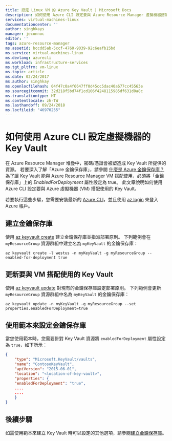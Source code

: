 ```yaml
---
title: 設定 Linux VM 的 Azure Key Vault | Microsoft Docs
description: 如何使用 Azure CLI 設定要與 Azure Resource Manager 虛擬機器搭配使用的 Key Vault。
services: virtual-machines-linux
documentationcenter: ''
author: singhkays
manager: jeconnoc
editor: ''
tags: azure-resource-manager
ms.assetid: bccdd5ab-5ccf-4760-9039-92c6eafb15bd
ms.service: virtual-machines-linux
ms.devlang: azurecli
ms.workload: infrastructure-services
ms.tgt_pltfrm: vm-linux
ms.topic: article
ms.date: 02/24/2017
ms.author: singhkay
ms.openlocfilehash: 04f47c0a4f6647ff0d45cc5dac40a677cc45563e
ms.sourcegitcommit: 32d218f5bd74f1cd106f4248115985df631d0a8c
ms.translationtype: HT
ms.contentlocale: zh-TW
ms.lasthandoff: 09/24/2018
ms.locfileid: "46970255"
---
```

# <a name="how-to-set-up-key-vault-for-virtual-machines-with-the-azure-cli"></a>如何使用 Azure CLI 設定虛擬機器的 Key Vault

在 Azure Resource Manager 堆疊中，密碼/憑證會被塑造成 Key Vault 所提供的資源。 若要深入了解「Azure 金鑰保存庫」，請參閱 [什麼是 Azure 金鑰保存庫？](../../key-vault/key-vault-whatis.md) 為了讓 Key Vault 能與 Azure Resource Manager VM 搭配使用，必須將「金鑰保存庫」上的 *EnabledForDeployment* 屬性設定為 true。 此文章說明如何使用 Azure CLI 設定要與 Azure 虛擬機器 (VM) 搭配使用的 Key Vault。 

若要執行這些步驟，您需要安裝最新的 [Azure CLI](/cli/azure/install-az-cli2)，並且使用 [az login](/cli/azure/reference-index#az_login) 來登入 Azure 帳戶。

## <a name="create-a-key-vault"></a>建立金鑰保存庫
使用 [az keyvault create](/cli/azure/keyvault#az_keyvault_create) 建立金鑰保存庫並指派部署原則。 下列範例會在 `myResourceGroup` 資源群組中建立名為 `myKeyVault` 的金鑰保存庫：

```azurecli
az keyvault create -l westus -n myKeyVault -g myResourceGroup --enabled-for-deployment true
```

## <a name="update-a-key-vault-for-use-with-vms"></a>更新要與 VM 搭配使用的 Key Vault
使用 [az keyvault update](/cli/azure/keyvault#az_keyvault_update) 對現有的金鑰保存庫設定部署原則。 下列範例會更新 `myResourceGroup` 資源群組中名為 `myKeyVault` 的金鑰保存庫：

```azurecli
az keyvault update -n myKeyVault -g myResourceGroup --set properties.enabledForDeployment=true
```

## <a name="use-templates-to-set-up-key-vault"></a>使用範本來設定金鑰保存庫
當您使用範本時，您需要針對 Key Vault 資源將 `enabledForDeployment` 屬性設定為 `true`，如下所示︰

```json
{
    "type": "Microsoft.KeyVault/vaults",
    "name": "ContosoKeyVault",
    "apiVersion": "2015-06-01",
    "location": "<location-of-key-vault>",
    "properties": {
    "enabledForDeployment": "true",
    ....
    ....
    }
}
```

## <a name="next-steps"></a>後續步驟
如需使用範本來建立 Key Vault 時可以設定的其他選項，請參閱[建立金鑰保存庫](https://azure.microsoft.com/documentation/templates/101-key-vault-create/)。
